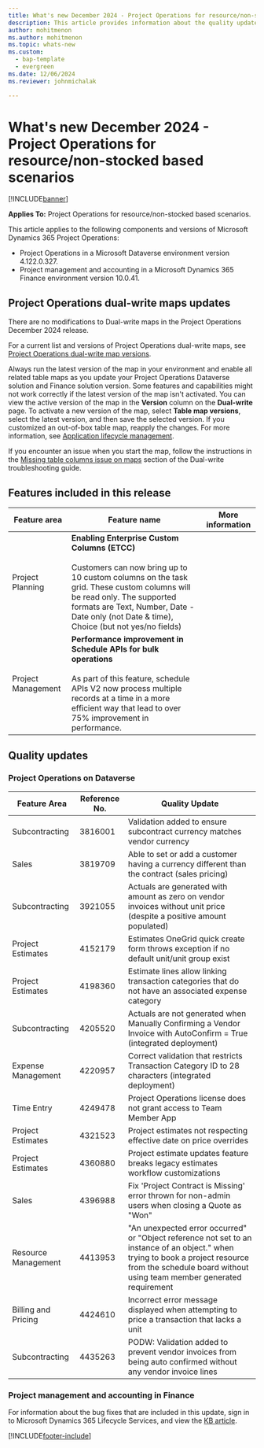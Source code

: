 ```yaml
---
title: What's new December 2024 - Project Operations for resource/non-stocked based scenarios
description: This article provides information about the quality updates that are available in the December 2024 release of Microsoft Dynamics 365 Project Operations for resource/non-stocked based scenarios.
author: mohitmenon
ms.author: mohitmenon
ms.topic: whats-new
ms.custom: 
  - bap-template
  - evergreen
ms.date: 12/06/2024
ms.reviewer: johnmichalak

---
```


# What's new December 2024 - Project Operations for resource/non-stocked based scenarios

[!INCLUDE[banner](../includes/banner.md)]

**Applies To:**  Project Operations for resource/non-stocked based scenarios.

This article applies to the following components and versions of Microsoft Dynamics 365 Project Operations:

- Project Operations in a Microsoft Dataverse environment version 4.122.0.327.
- Project management and accounting in a Microsoft Dynamics 365 Finance environment version 10.0.41.

## Project Operations dual-write maps updates

There are no modifications to Dual-write maps in the Project Operations December 2024 release.

For a current list and versions of Project Operations dual-write maps, see [Project Operations dual-write map versions](../environment/resource-dual-write-maps.md).

Always run the latest version of the map in your environment and enable all related table maps as you update your Project Operations Dataverse solution and Finance solution version. Some features and capabilities might not work correctly if the latest version of the map isn't activated. You can view the active version of the map in the **Version** column on the **Dual-write** page. To activate a new version of the map, select **Table map versions**, select the latest version, and then save the selected version. If you customized an out-of-box table map, reapply the changes. For more information, see [Application lifecycle management](/dynamics365/fin-ops-core/dev-itpro/data-entities/dual-write/app-lifecycle-management).

If you encounter an issue when you start the map, follow the instructions in the [Missing table columns issue on maps](/dynamics365/fin-ops-core/dev-itpro/data-entities/dual-write/dual-write-troubleshooting-finops-upgrades#missing-table-columns-issue-on-maps) section of the Dual-write troubleshooting guide.


## Features included in this release

| **Feature area** | **Feature name** | **More information** |
| --- | --- | --- |
| Project Planning |**Enabling Enterprise Custom Columns (ETCC)** <br><br> Customers can now bring up to 10 custom columns on the task grid. These custom columns will be read only. The supported formats are Text, Number, Date - Date only (not Date & time), Choice (but not yes/no fields)| |		
| Project Management |**Performance improvement in Schedule APIs for bulk operations** <br><br> As part of this feature, schedule APIs V2 now process multiple records at a time in a more efficient way that lead to over 75% improvement in performance.| |		

## Quality updates

### Project Operations on Dataverse

| **Feature Area** | **Reference No.** | **Quality Update** |
| --- | --- | --- |
|Subcontracting|	3816001|	Validation added to ensure subcontract currency matches vendor currency|
|Sales|	3819709|	Able to set or add a customer having a currency different than the contract (sales pricing)|
|Subcontracting|	3921055|	Actuals are generated with amount as zero on vendor invoices without unit price (despite a positive amount populated)|
|Project Estimates|	4152179|	Estimates OneGrid quick create form throws exception if no default unit/unit group exist|
|Project Estimates|	4198360|	Estimate lines allow linking transaction categories that do not have an associated expense category|
|Subcontracting|	4205520|	Actuals are not generated when Manually Confirming a Vendor Invoice with AutoConfirm = True (integrated deployment)|
|Expense Management|	4220957| Correct validation that restricts Transaction Category ID to 28 characters (integrated deployment)|
|Time Entry|	4249478|	Project Operations license does not grant access to Team Member App|
|Project Estimates|	4321523|	Project estimates not respecting effective date on price overrides|
|Project Estimates|	4360880|	Project estimate updates feature breaks legacy estimates workflow customizations|
|Sales|	4396988|	Fix 'Project Contract is Missing' error thrown for non-admin users when closing a Quote as "Won" |
|Resource Management|	4413953|	"An unexpected error occurred" or "Object reference not set to an instance of an object." when trying to book a project resource from the schedule board without using team member generated requirement|
|Billing and Pricing|	4424610|	Incorrect error message displayed when attempting to price a transaction that lacks a unit|
|Subcontracting|	4435263|	PODW: Validation added to prevent vendor invoices from being auto confirmed without any vendor invoice lines|

### Project management and accounting in Finance

For information about the bug fixes that are included in this update, sign in to Microsoft Dynamics 365 Lifecycle Services, and view the [KB article](https://fix.lcs.dynamics.com/Issue/Details?kb=0&bugId=952752&dbType=3&qc=3b907b83fa0fe10ada99211e89737ca71d07b749a67c0a42302cca6fa39b1a5a).

[!INCLUDE[footer-include](../includes/footer-banner.md)]
